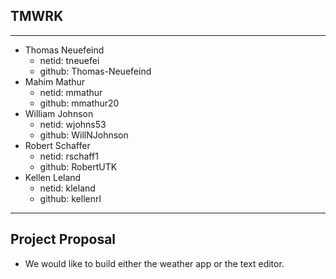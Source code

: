 ## TMWRK
---
- Thomas Neuefeind
    - netid: tneuefei
    - github: Thomas-Neuefeind
- Mahim Mathur
    - netid: mmathur 
    - github: mmathur20
- William Johnson
    - netid: wjohns53
    - github: WillNJohnson
- Robert Schaffer
    - netid: rschaff1
    - github: RobertUTK
- Kellen Leland
     - netid: kleland
     - github: kellenrl
---
## Project Proposal
- We would like to build either the weather app or the text editor.
